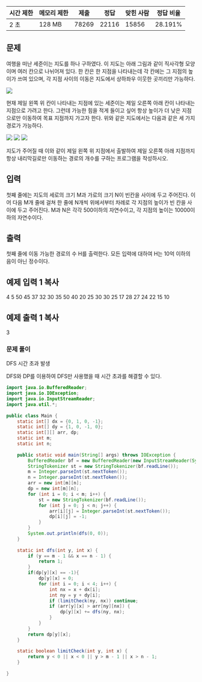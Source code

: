 |시간 제한|메모리 제한|제출|정답|맞힌 사람|정답 비율|
|---|---|---|---|---|---|
|2 초|128 MB|78269|22116|15856|28.191%|

## 문제

여행을 떠난 세준이는 지도를 하나 구하였다. 이 지도는 아래 그림과 같이 직사각형 모양이며 여러 칸으로 나뉘어져 있다. 한 칸은 한 지점을 나타내는데 각 칸에는 그 지점의 높이가 쓰여 있으며, 각 지점 사이의 이동은 지도에서 상하좌우 이웃한 곳끼리만 가능하다.

![](https://upload.acmicpc.net/0e11f3db-35d2-4b01-9aa0-9a39252f05be/-/preview/)

현재 제일 왼쪽 위 칸이 나타내는 지점에 있는 세준이는 제일 오른쪽 아래 칸이 나타내는 지점으로 가려고 한다. 그런데 가능한 힘을 적게 들이고 싶어 항상 높이가 더 낮은 지점으로만 이동하여 목표 지점까지 가고자 한다. 위와 같은 지도에서는 다음과 같은 세 가지 경로가 가능하다.

![](https://upload.acmicpc.net/917d0418-35db-4081-9f62-69a2cc78721e/-/preview/) ![](https://upload.acmicpc.net/1ed5b78d-a4a1-49c0-8c23-12a12e2937e1/-/preview/) ![](https://upload.acmicpc.net/e57e7ef0-cc56-4340-ba5f-b22af1789f63/-/preview/)

지도가 주어질 때 이와 같이 제일 왼쪽 위 지점에서 출발하여 제일 오른쪽 아래 지점까지 항상 내리막길로만 이동하는 경로의 개수를 구하는 프로그램을 작성하시오.

## 입력

첫째 줄에는 지도의 세로의 크기 M과 가로의 크기 N이 빈칸을 사이에 두고 주어진다. 이어 다음 M개 줄에 걸쳐 한 줄에 N개씩 위에서부터 차례로 각 지점의 높이가 빈 칸을 사이에 두고 주어진다. M과 N은 각각 500이하의 자연수이고, 각 지점의 높이는 10000이하의 자연수이다.

## 출력

첫째 줄에 이동 가능한 경로의 수 H를 출력한다. 모든 입력에 대하여 H는 10억 이하의 음이 아닌 정수이다.

## 예제 입력 1 복사

4 5
50 45 37 32 30
35 50 40 20 25
30 30 25 17 28
27 24 22 15 10

## 예제 출력 1 복사

3

### 문제 풀이

DFS 시간 초과 발생

DFS와 DP를 이용하여 DFS만 사용했을 때 시간 초과를 해결할 수 있다.

~~~java
import java.io.BufferedReader;  
import java.io.IOException;  
import java.io.InputStreamReader;  
import java.util.*;  
  
public class Main {  
    static int[] dx = {0, 1, 0, -1};  
    static int[] dy = {1, 0, -1, 0};  
    static int[][] arr, dp;  
    static int m;  
    static int n;  
  
    public static void main(String[] args) throws IOException {  
        BufferedReader bf = new BufferedReader(new InputStreamReader(System.in));  
        StringTokenizer st = new StringTokenizer(bf.readLine());  
        m = Integer.parseInt(st.nextToken());  
        n = Integer.parseInt(st.nextToken());  
        arr = new int[m][n];  
        dp = new int[m][n];  
        for (int i = 0; i < m; i++) {  
            st = new StringTokenizer(bf.readLine());  
            for (int j = 0; j < n; j++) {  
                arr[i][j] = Integer.parseInt(st.nextToken());  
                dp[i][j] = -1;  
            }  
        }  
        System.out.println(dfs(0, 0));  
    }  
  
    static int dfs(int y, int x) {  
        if (y == m - 1 && x == n - 1) {  
            return 1;  
        }  
        if(dp[y][x] == -1){  
            dp[y][x] = 0;  
            for (int i = 0; i < 4; i++) {  
                int nx = x + dx[i];  
                int ny = y + dy[i];  
                if (limitCheck(ny, nx)) continue;  
                if (arr[y][x] > arr[ny][nx]) {  
                    dp[y][x] += dfs(ny, nx);  
                }  
            }  
        }  
        return dp[y][x];  
    }  
  
    static boolean limitCheck(int y, int x) {  
        return y < 0 || x < 0 || y > m - 1 || x > n - 1;  
    }  
  
}
~~~
